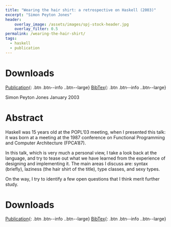 ```yaml
---
title: "Wearing the hair shirt: a retrospective on Haskell (2003)"
excerpt: "Simon Peyton Jones"
header:
    overlay_image: /assets/images/spj-stock-header.jpg 
    overlay_filter: 0.5
permalink: /wearing-the-hair-shirt/
tags: 
  - haskell 
  - publication 
---
```

# Downloads
<!-- this H1 (denoted by the single octothorpe before the word 'Downloads') should remain unchanged. --> 
[Publication](/assets/pdf.pdf){: .btn .btn--info ..btn--large}
[BibTex](/assets/bibtex/bibfile.bib){: .btn .btn--info ..btn--large}
<!-- Both "publication" and "Bibtext" should remain unchanged. The links, however, should be adjusted... -->
Simon Peyton Jones
January 2003
# Abstract 
Haskell was 15 years old at the POPL’03 meeting, when I presented this talk: it was born at a meeting at the 1987 conference on Functional Programming and Computer Architecture (FPCA’87).

In this talk, which is very much a personal view, I take a look back at the language, and try to tease out what we have learned from the experience of designing and implementing it. The main areas I discuss are: syntax (briefly), laziness (the hair shirt of the title), type classes, and sexy types.

On the way, I try to identify a few open questions that I think merit further study.


# Downloads
<!-- this H1 (denoted by the single octothorpe before the word 'Downloads') should remain unchanged. --> 
[Publication](/assets/pdf.pdf){: .btn .btn--info ..btn--large}
[BibTex](/assets/bibtex/bibfile.bib){: .btn .btn--info ..btn--large}
<!-- Both "publication" and "Bibtext" should remain unchanged. The links, however, should be adjusted... --> 

